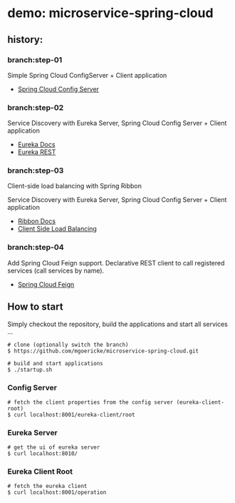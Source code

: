 # demo: microservice-spring-cloud

## history:

### branch:step-01

Simple Spring Cloud ConfigServer + Client application


* [Spring Cloud Config Server](http://cloud.spring.io/spring-cloud-static/spring-cloud-config/1.4.3.RELEASE/single/spring-cloud-config.html)


### branch:step-02

Service Discovery with Eureka Server, Spring Cloud Config Server + Client application

* [Eureka Docs](https://cloud.spring.io/spring-cloud-netflix/multi/multi_spring-cloud-eureka-server.html)
* [Eureka REST](https://github.com/Netflix/eureka/wiki/Eureka-REST-operations)

### branch:step-03

Client-side load balancing with Spring Ribbon

Service Discovery with Eureka Server, Spring Cloud Config Server + Client application

* [Ribbon Docs](https://cloud.spring.io/spring-cloud-netflix/multi/multi_spring-cloud-ribbon.html)
* [Client Side Load Balancing](https://spring.io/guides/gs/client-side-load-balancing/)

### branch:step-04

Add Spring Cloud Feign support. Declarative REST client to call registered services (call services by name). 

* [Spring Cloud Feign](https://cloud.spring.io/spring-cloud-netflix/multi/multi_spring-cloud-feign.html)


## How to start

Simply checkout the repository, build the applications and start all services ...

```
# clone (optionally switch the branch)
$ https://github.com/mgoericke/microservice-spring-cloud.git

# build and start applications
$ ./startup.sh
```

### Config Server

```
# fetch the client properties from the config server (eureka-client-root)
$ curl localhost:8001/eureka-client/root
```

### Eureka Server 
```
# get the ui of eureka server
$ curl localhost:8010/
```

### Eureka Client Root 
```
# fetch the eureka client 
$ curl localhost:8001/operation
```



